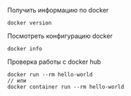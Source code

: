Получить информацию по docker
```shell
docker version
```
Посмотреть конфигурацию docker
```shell
docker info
```
Проверка работы с docker hub
```shell
docker run --rm hello-world
// или
docker container run --rm hello-world
```
